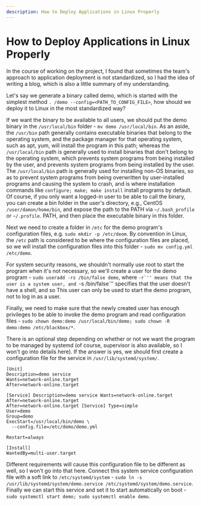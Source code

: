 ```yaml
---
description: How to Deploy Applications in Linux Properly
---
```

# How to Deploy Applications in Linux Properly

In the course of working on the project, I found that sometimes the team's approach to application deployment is not standardized, so I had the idea of writing a blog, which is also a little summary of my understanding.

Let's say we generate a binary called demo, which is started with the simplest method `. /demo --config=<PATH_TO_CONFIG_FILE>`, how should we deploy it to Linux in the most standardized way?

If we want the binary to be available to all users, we should put the demo binary in the `/usr/local/bin` folder - `mv demo /usr/local/bin`. As an aside, the `/usr/bin` path generally contains executable binaries that belong to the operating system, and the package manager for that operating system, such as apt, yum, will install the program in this path; whereas the `/usr/local/bin` path is generally used to install binaries that don't belong to the operating system, which prevents system programs from being installed by the user, and prevents system programs from being installed by the user. The `/usr/local/bin` path is generally used for installing non-OS binaries, so as to prevent system programs from being overwritten by user-installed programs and causing the system to crash, and is where installation commands like `configure; make; make install` install programs by default. Of course, if you only want a logged-in user to be able to call the binary, you can create a bin folder in the user's directory, e.g., CentOS `/user/damon/home/bin`, and expose the path to the PATH via `~/.bash_profile` or `~/.profile`. PATH, and then place the executable binary in this folder.

Next we need to create a folder in `/etc` for the demo program's configuration files, e.g. `sudo mkdir -p /etc/deom`. By convention in Linux, the `/etc` path is considered to be where the configuration files are placed, so we will install the configuration files into this folder - `sudo mv config.yml /etc/demo`.

For system security reasons, we shouldn't normally use root to start the program when it's not necessary, so we'll create a user for the demo program - ``sudo useradd -rs /bin/false demo``, where ``-r`'' means that the user is a system user, and ``-s /bin/false`'' specifies that the user doesn't have a shell, and so This user can only be used to start the demo program, not to log in as a user.

Finally, we need to make sure that the newly created user has enough privileges to be able to invoke the demo program and read configuration files - `sudo chown demo:demo /usr/local/bin/demo; sudo chown -R demo:demo /etc/blackbox/*`.

There is an optional step depending on whether or not we want the program to be managed by systemd (of course, supervisor is also available, so I won't go into details here). If the answer is yes, we should first create a configuration file for the service in `/usr/lib/systemd/system/`.

```
[Unit]
Description=demo service
Wants=network-online.target
After=network-online.target

[Service] Description=demo service Wants=network-online.target After=network-online.target
After=network-online.target [Service] Type=simple
User=demo
Group=demo
ExecStart=/usr/local/bin/demo \
  --config.file=/etc/demo/demo.yml

Restart=always

[Install]
WantedBy=multi-user.target
```

Different requirements will cause this configuration file to be different as well, so I won't go into that here. Connect this system service configuration file with a soft link to `/etc/systemd/system` - `sudo ln -s /usr/lib/systemd/system/demo.service /etc/systemd/system/demo.service`. Finally we can start this service and set it to start automatically on boot - `sudo systemctl start demo; sudo systemctl enable demo`.